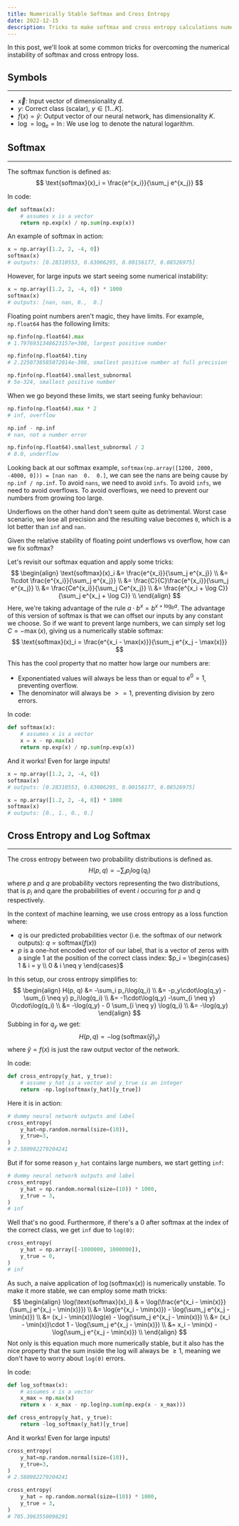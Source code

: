 ```yaml
---
title: Numerically Stable Softmax and Cross Entropy
date: 2022-12-15
description: Tricks to make softmax and cross entropy calculations numerically stable.
---
```

In this post, we'll look at some common tricks for overcoming the numerical instability of softmax and cross entropy loss.

## Symbols
---
* $\vec{x}$: Input vector of dimensionality $d$.
* $y$: Correct class (scalar), $y \in [1\ldots K]$.
* $f(x) = \hat{y}$: Output vector of our neural network, has dimensionality $K$.
* $\log = \log_e = \ln$: We use $\log$ to denote the natural logarithm.

## Softmax
---
The softmax function is defined as:
$$
\text{softmax}(x)_i = \frac{e^{x_i}}{\sum_j e^{x_j}}
$$

In code:
```python
def softmax(x):
    # assumes x is a vector
    return np.exp(x) / np.sum(np.exp(x))
```

An example of softmax in action:
```python
x = np.array([1.2, 2, -4, 0])
softmax(x)
# outputs: [0.28310553, 0.63006295, 0.00156177, 0.08526975]
```

However, for large inputs we start seeing some numerical instability:
```python
x = np.array([1.2, 2, -4, 0]) * 1000
softmax(x)
# outputs: [nan, nan, 0.,  0.]
```

Floating point numbers aren't magic, they have limits. For example, `np.float64` has the following limits:
```python
np.finfo(np.float64).max
# 1.7976931348623157e+308, largest positive number

np.finfo(np.float64).tiny
# 2.2250738585072014e-308, smallest positive number at full precision

np.finfo(np.float64).smallest_subnormal
# 5e-324, smallest positive number
```

When we go beyond these limits, we start seeing funky behaviour:
```python
np.finfo(np.float64).max * 2 
# inf, overflow

np.inf - np.inf
# nan, not a number error

np.finfo(np.float64).smallest_subnormal / 2
# 0.0, underflow
```

Looking back at our softmax example, `softmax(np.array([1200, 2000, -4000, 0])) = [nan nan  0.  0.]`, we can see the nans are being cause by `np.inf / np.inf`. To avoid `nans`, we need to avoid `infs`. To avoid `infs`, we need to avoid overflows. To avoid overflows, we need to prevent our numbers from growing too large.

Underflows on the other hand don't seem quite as detrimental. Worst case scenario, we lose all precision and the resulting value becomes `0`, which is a lot better than `inf` and `nan`.

Given the relative stability of floating point underflows vs overflow, how can we fix softmax?

Let's revisit our softmax equation and apply some tricks:
$$
\begin{align}
\text{softmax}(x)_i
&= \frac{e^{x_i}}{\sum_j e^{x_j}} \\
&= 1\cdot \frac{e^{x_i}}{\sum_j e^{x_j}} \\
&= \frac{C}{C}\frac{e^{x_i}}{\sum_j e^{x_j}} \\
&= \frac{Ce^{x_i}}{\sum_j Ce^{x_j}} \\
&= \frac{e^{x_i + \log C}}{\sum_j e^{x_j + \log C}} \\
\end{align}
$$
Here, we're taking advantage of the  rule $a\cdot b^x = b^{x + \log_b a}$. The advantage of this version of softmax is that we can offset our inputs by any constant we choose. So if we want to prevent large numbers, we can simply set $\log C = -\max(x)$, giving us a numerically stable softmax:
$$
\text{softmax}(x)_i = \frac{e^{x_i - \max(x)}}{\sum_j e^{x_j - \max(x)}}
$$

This has the cool property that no matter how large our numbers are:

* Exponentiated values will always be less than or equal to $e^0 = 1$, preventing overflow.
* The denominator will always be $>= 1$, preventing division by zero errors.

In code:
```python
def softmax(x):
    # assumes x is a vector
    x = x - np.max(x)
    return np.exp(x) / np.sum(np.exp(x))
```

And it works! Even for large inputs!
```python
x = np.array([1.2, 2, -4, 0])
softmax(x)
# outputs: [0.28310553, 0.63006295, 0.00156177, 0.08526975]

x = np.array([1.2, 2, -4, 0]) * 1000
softmax(x)
# outputs: [0., 1., 0., 0.]
```

## Cross Entropy and Log Softmax
---
The cross entropy between two probability distributions is defined as.
$$
H(p, q) = -\sum_i p_i\log(q_i)
$$
where $p$ and $q$ are probability vectors representing the two distributions, that is $p_i$ and $q_i$are the probabilities of event $i$ occuring for $p$ and $q$ respectively.

In the context of machine learning, we use cross entropy as a loss function where:
* $q$ is our predicted probabilities vector (i.e. the softmax of our network outputs): $q = \text{softmax}(f(x))$
* $p$  is a one-hot encoded vector of our label, that is a vector of zeros with a single 1 at the position of the correct class index: $p_i = \begin{cases} 1 & i = y \\ 0 & i \neq y \end{cases}$

In this setup, our cross entropy simplifies to:
$$
\begin{align}
H(p, q)
&= -\sum_i p_i\log(q_i) \\
&= -p_y\cdot\log(q_y) -\sum_{i \neq y} p_i\log(q_i) \\
&= -1\cdot\log(q_y) -\sum_{i \neq y} 0\cdot\log(q_i) \\
&= -\log(q_y) - 0 \sum_{i \neq y} \log(q_i) \\
&= -\log(q_y)
\end{align}
$$
Subbing in for $q_y$ we get:
$$
H(p, q) = -\log(\text{softmax}(\hat{y})_y)
$$
where $\hat{y} = f(x)$ is just the raw output vector of the network.

In code:

```python
def cross_entropy(y_hat, y_true):
    # assume y_hat is a vector and y_true is an integer
    return -np.log(softmax(y_hat)[y_true])
```

Here it is in action:

```python
# dummy neural network outputs and label
cross_entropy(
    y_hat=np.random.normal(size=(10)),
    y_true=3,
)
# 2.580982279204241
```

But if for some reason `y_hat` contains large numbers, we start getting `inf`:
```python
# dummy neural network outputs and label
cross_entropy(
    y_hat = np.random.normal(size=(10)) * 1000,
    y_true = 3,
)
# inf
```

Well that's no good. Furthermore, if there's a 0 after softmax at the index of the correct class, we get `inf` due to `log(0)`:
```python
cross_entropy(
    y_hat = np.array([-1000000, 1000000]),
    y_true = 0,
)
# inf
```

As such, a naive application of $\log(\text{softmax}(x))$ is numerically unstable. To make it more stable, we can employ some math tricks:
$$
\begin{align}
\log(\text{softmax}(x)_i)
& = \log(\frac{e^{x_i - \min(x)}}{\sum_j e^{x_j - \min(x)}}) \\
&= \log(e^{x_i - \min(x)}) - \log(\sum_j e^{x_j - \min(x)}) \\
&= (x_i - \min(x))\log(e) - \log(\sum_j e^{x_j - \min(x)}) \\
&= (x_i - \min(x))\cdot 1 - \log(\sum_j e^{x_j - \min(x)}) \\
&= x_i - \min(x) - \log(\sum_j e^{x_j - \min(x)}) \\
\end{align}
$$
Not only is this equation much more numerically stable, but it also has the nice property that the sum inside the log will always be $\geq 1$, meaning we don't have to worry about `log(0)` errors.

In code:

```python
def log_softmax(x):
    # assumes x is a vector
    x_max = np.max(x)
    return x - x_max - np.log(np.sum(np.exp(x - x_max)))

def cross_entropy(y_hat, y_true):
    return -log_softmax(y_hat)[y_true]
```

And it works! Even for large inputs!
```python
cross_entropy(
    y_hat=np.random.normal(size=(10)),
    y_true=3,
)
# 2.580982279204241

cross_entropy(
    y_hat = np.random.normal(size=(10)) * 1000,
    y_true = 3,
)
# 705.3963550098291
```

